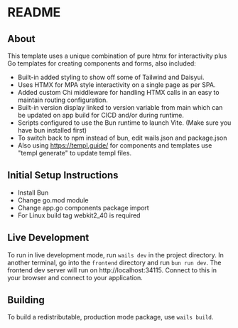# README

## About

This template uses a unique combination of pure htmx for interactivity plus Go templates for creating components and forms, also included:
- Built-in added styling to show off some of Tailwind and Daisyui.
- Uses HTMX for MPA style interactivity on a single page as per SPA.
- Added custom Chi middleware for handling HTMX calls in an easy to maintain routing configuration.
- Built-in version display linked to version variable from main which can be updated on app build for CICD and/or during runtime.
- Scripts configured to use the Bun runtime to launch Vite. (Make sure you have bun installed first)
- To switch back to npm instead of bun, edit wails.json and package.json
- Also using https://templ.guide/ for components and templates use "templ generate" to update templ files. 

## Initial Setup Instructions
- Install Bun
- Change go.mod module
- Change app.go components package import
- For Linux build tag webkit2_40 is required

## Live Development

To run in live development mode, run `wails dev` in the project directory. In another terminal, go into the `frontend`
directory and run `bun run dev`. The frontend dev server will run on http://localhost:34115. Connect to this in your
browser and connect to your application.

## Building

To build a redistributable, production mode package, use `wails build`.

